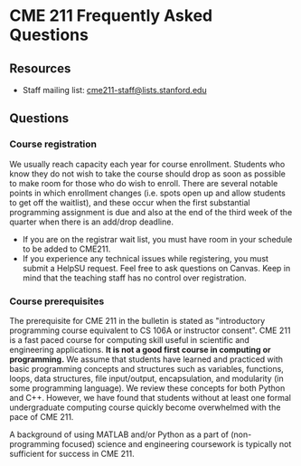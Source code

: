 # CME 211 Frequently Asked Questions

## Resources
- Staff mailing list: <cme211-staff@lists.stanford.edu>

## Questions

### Course registration

We usually reach capacity each year for course enrollment. Students who know
they do not wish to take the course should drop as soon as possible to make room
for those who do wish to enroll. There are several notable points in which
enrollment changes (i.e. spots open up and allow students to get off the
waitlist), and these occur when the first substantial programming assignment is
due and also at the end of the third week of the quarter when there is an
add/drop deadline.

- If you are on the registrar wait list, you must have room in your schedule to
  be added to CME211.
- If you experience any technical issues while registering, you must submit a
  HelpSU request.  Feel free to ask questions on Canvas.  Keep in mind that the
  teaching staff has no control over registration.

### Course prerequisites

The prerequisite for CME 211 in the bulletin is stated as "introductory
programming course equivalent to CS 106A or instructor consent". CME 211
is a fast paced course for computing skill useful in scientific and
engineering applications. **It is not a good first course in computing or
programming.** We assume that students have learned and practiced with
basic programming concepts and structures such as variables, functions,
loops, data structures, file input/output, encapsulation, and modularity
(in some programming language). We review these concepts for both Python
and C++. However, we have found that students without at least one
formal undergraduate computing course quickly become overwhelmed with
the pace of CME 211. 

A background of using MATLAB and/or Python as a
part of (non-programming focused) science and engineering coursework is
typically not sufficient for success in CME 211.





















